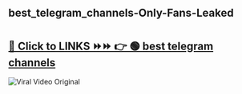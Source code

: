 
 ## best_telegram_channels-Only-Fans-Leaked

# <h2><a href="https://clipsfans.com/best_telegram_channels&ref=git">🔗 Click to LINKS ⏩⏩ 👉 🟢 best telegram channels </a></h2>

<a href="https://clipsfans.com/best_telegram_channels&ref=git" rel="nofollow" data-target="animated-image.originalLink"><img src="https://i.ibb.co.com/xMMVF88/686577567.gif" alt="Viral Video Original" style="max-width: 100%; display: inline-block;" data-target="animated-image.originalImage"></a>
